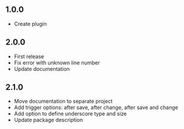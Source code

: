 ## 1.0.0
* Create plugin

## 2.0.0
* First release
* Fix error with unknown line number
* Update documentation

## 2.1.0
* Move documentation to separate project
* Add trigger options: after save, after change, after save and change
* Add option to define underscore type and size
* Update package description
